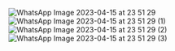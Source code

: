 ![WhatsApp Image 2023-04-15 at 23 51 29](https://user-images.githubusercontent.com/65020391/232248169-124c0878-ba27-49a0-ace9-1c6984b2f308.jpeg)
![WhatsApp Image 2023-04-15 at 23 51 29 (1)](https://user-images.githubusercontent.com/65020391/232248178-36de2d36-56e5-4d65-8631-76dd5275cb2b.jpeg)
![WhatsApp Image 2023-04-15 at 23 51 29 (2)](https://user-images.githubusercontent.com/65020391/232248191-7abfc62c-a29f-4294-884e-999c1b2ba6ed.jpeg)
![WhatsApp Image 2023-04-15 at 23 51 29 (3)](https://user-images.githubusercontent.com/65020391/232248198-9d644ded-dca2-4f92-8326-471744414b54.jpeg)
